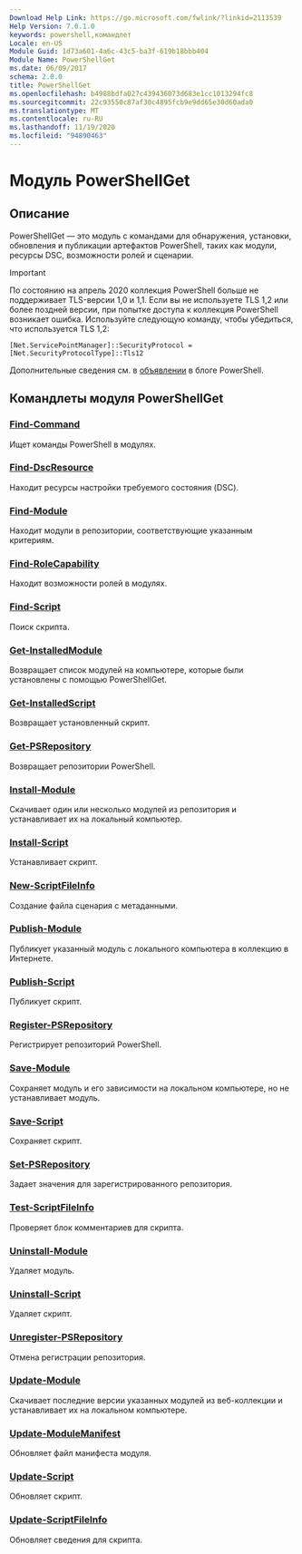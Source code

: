 ```yaml
---
Download Help Link: https://go.microsoft.com/fwlink/?linkid=2113539
Help Version: 7.0.1.0
keywords: powershell,командлет
Locale: en-US
Module Guid: 1d73a601-4a6c-43c5-ba3f-619b18bbb404
Module Name: PowerShellGet
ms.date: 06/09/2017
schema: 2.0.0
title: PowerShellGet
ms.openlocfilehash: b4988bdfa027c439436073d683e1cc1013294fc8
ms.sourcegitcommit: 22c93550c87af30c4895fcb9e9dd65e30d60ada0
ms.translationtype: MT
ms.contentlocale: ru-RU
ms.lasthandoff: 11/19/2020
ms.locfileid: "94890463"
---
```

# Модуль PowerShellGet

## Описание

PowerShellGet — это модуль с командами для обнаружения, установки, обновления и публикации артефактов PowerShell, таких как модули, ресурсы DSC, возможности ролей и сценарии.

> [!IMPORTANT]
> По состоянию на апрель 2020 коллекция PowerShell больше не поддерживает TLS-версии 1,0 и 1,1. Если вы не используете TLS 1,2 или более поздней версии, при попытке доступа к коллекция PowerShell возникает ошибка. Используйте следующую команду, чтобы убедиться, что используется TLS 1,2:
>
> `[Net.ServicePointManager]::SecurityProtocol = [Net.SecurityProtocolType]::Tls12`
>
> Дополнительные сведения см. в [объявлении](https://devblogs.microsoft.com/powershell/powershell-gallery-tls-support/) в блоге PowerShell.

## Командлеты модуля PowerShellGet

### [Find-Command](Find-Command.md)
Ищет команды PowerShell в модулях.

### [Find-DscResource](Find-DscResource.md)
Находит ресурсы настройки требуемого состояния (DSC).

### [Find-Module](Find-Module.md)
Находит модули в репозитории, соответствующие указанным критериям.

### [Find-RoleCapability](Find-RoleCapability.md)
Находит возможности ролей в модулях.

### [Find-Script](Find-Script.md)
Поиск скрипта.

### [Get-InstalledModule](Get-InstalledModule.md)
Возвращает список модулей на компьютере, которые были установлены с помощью PowerShellGet.

### [Get-InstalledScript](Get-InstalledScript.md)
Возвращает установленный скрипт.

### [Get-PSRepository](Get-PSRepository.md)
Возвращает репозитории PowerShell.

### [Install-Module](Install-Module.md)
Скачивает один или несколько модулей из репозитория и устанавливает их на локальный компьютер.

### [Install-Script](Install-Script.md)
Устанавливает скрипт.

### [New-ScriptFileInfo](New-ScriptFileInfo.md)
Создание файла сценария с метаданными.

### [Publish-Module](Publish-Module.md)
Публикует указанный модуль с локального компьютера в коллекцию в Интернете.

### [Publish-Script](Publish-Script.md)
Публикует скрипт.

### [Register-PSRepository](Register-PSRepository.md)
Регистрирует репозиторий PowerShell.

### [Save-Module](Save-Module.md)
Сохраняет модуль и его зависимости на локальном компьютере, но не устанавливает модуль.

### [Save-Script](Save-Script.md)
Сохраняет скрипт.

### [Set-PSRepository](Set-PSRepository.md)
Задает значения для зарегистрированного репозитория.

### [Test-ScriptFileInfo](Test-ScriptFileInfo.md)
Проверяет блок комментариев для скрипта.

### [Uninstall-Module](Uninstall-Module.md)
Удаляет модуль.

### [Uninstall-Script](Uninstall-Script.md)
Удаляет скрипт.

### [Unregister-PSRepository](Unregister-PSRepository.md)
Отмена регистрации репозитория.

### [Update-Module](Update-Module.md)
Скачивает последние версии указанных модулей из веб-коллекции и устанавливает их на локальном компьютере.

### [Update-ModuleManifest](Update-ModuleManifest.md)
Обновляет файл манифеста модуля.

### [Update-Script](Update-Script.md)
Обновляет скрипт.

### [Update-ScriptFileInfo](Update-ScriptFileInfo.md)
Обновляет сведения для скрипта.

